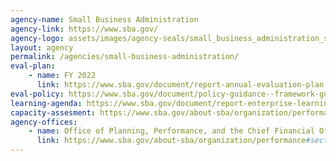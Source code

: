 ```yaml
---
agency-name: Small Business Administration
agency-link: https://www.sba.gov/
agency-logo: assets/images/agency-seals/small_business_administration_seal.png
layout: agency
permalink: /agencies/small-business-administration/
eval-plan:
    - name: FY 2022
      link: https://www.sba.gov/document/report-annual-evaluation-plan
eval-policy: https://www.sba.gov/document/policy-guidance--framework-guidelines-program-evaluation-us-small-business-administration
learning-agenda: https://www.sba.gov/document/report-enterprise-learning-agenda
capacity-assesment: https://www.sba.gov/about-sba/organization/performance#section-header-6
agency-offices:
    - name: Office of Planning, Performance, and the Chief Financial Officer
      link: https://www.sba.gov/about-sba/organization/performance#section-header-6
---
```

